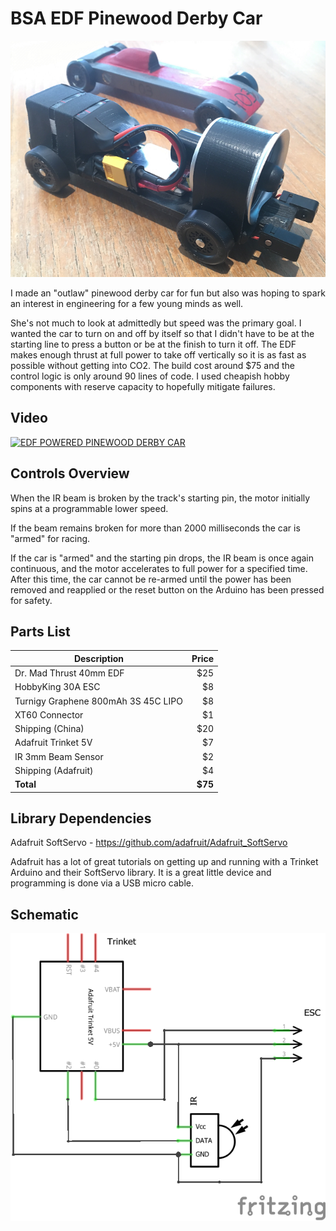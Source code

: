 # BSA EDF Pinewood Derby Car
![Alt text](media/car.png?raw=true "Car")

I made an "outlaw" pinewood derby car for fun but also was hoping to spark an interest in engineering for a few young minds as well.

She's not much to look at admittedly but speed was the primary goal. I wanted the car to turn on and off by itself so that I didn't have to be at the starting line to press a button or be at the finish to turn it off. The EDF makes enough thrust at full power to take off vertically so it is as fast as possible without getting into CO2. The build cost around $75 and the control logic is only around 90 lines of code.  I used cheapish hobby components with reserve capacity to hopefully mitigate failures.

## Video
[![EDF POWERED PINEWOOD DERBY CAR](https://img.youtube.com/vi/T1Uv3ryk6NY/0.jpg)](https://www.youtube.com/watch?v=T1Uv3ryk6NY)

## Controls Overview
When the IR beam is broken by the track's starting pin, the motor initially spins at a programmable lower speed.

If the beam remains broken for more than 2000 milliseconds the car is "armed" for racing.

If the car is "armed" and the starting pin drops, the IR beam is once again continuous, and the motor accelerates to full power for a specified time.  After this time, the car cannot be re-armed until the power has been removed and reapplied or the reset button on the Arduino has been pressed for safety.

## Parts List
| Description                         | Price  |
| ----------------------------------- | ------:|
| Dr. Mad Thrust 40mm EDF             | $25 |
| HobbyKing 30A ESC                   | $8 |
| Turnigy Graphene 800mAh 3S 45C LIPO | $8 |
| XT60 Connector                      | $1 |
| Shipping (China)                    | $20 |
| Adafruit Trinket 5V                 | $7 |
| IR 3mm Beam Sensor                  | $2 |
| Shipping (Adafruit)                 | $4 |
| **Total**                           | **$75** |

## Library Dependencies
Adafruit SoftServo - https://github.com/adafruit/Adafruit_SoftServo

Adafruit has a lot of great tutorials on getting up and running with a Trinket Arduino and their SoftServo library. It is a great little device and programming is done via a USB micro cable.

## Schematic
![Alt text](media/sketch_schem.png?raw=true "Schematic")
